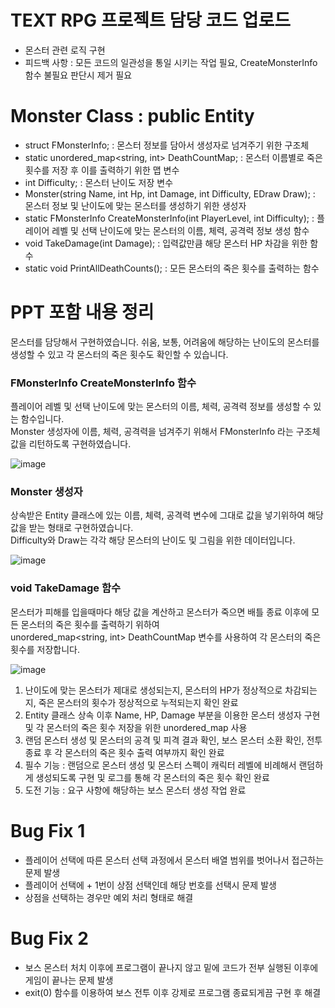 # TEXT RPG 프로젝트 담당 코드 업로드

- 몬스터 관련 로직 구현
- 피드백 사항 : 모든 코드의 일관성을 통일 시키는 작업 필요, CreateMonsterInfo 함수 불필요 판단시 제거 필요

# Monster Class : public Entity

- struct FMonsterInfo; : 몬스터 정보를 담아서 생성자로 넘겨주기 위한 구조체
- static unordered_map<string, int> DeathCountMap; : 몬스터 이름별로 죽은 횟수를 저장 후 이를 출력하기 위한 맵 변수
- int Difficulty; : 몬스터 난이도 저장 변수
- Monster(string Name, int Hp, int Damage, int Difficulty, EDraw Draw); : 몬스터 정보 및 난이도에 맞는 몬스터를 생성하기 위한 생성자
- static FMonsterInfo CreateMonsterInfo(int PlayerLevel, int Difficulty); : 플레이어 레벨 및 선택 난이도에 맞는 몬스터의 이름, 체력, 공격력 정보 생성 함수
- void TakeDamage(int Damage); : 입력값만큼 해당 몬스터 HP 차감을 위한 함수
- static void PrintAllDeathCounts(); : 모든 몬스터의 죽은 횟수를 출력하는 함수

# PPT 포함 내용 정리

몬스터를 담당해서 구현하였습니다. 쉬움, 보통, 어려움에 해당하는 난이도의 몬스터를 생성할 수 있고 각 몬스터의 죽은 횟수도 확인할 수 있습니다.

### FMonsterInfo CreateMonsterInfo 함수

플레이어 레벨 및 선택 난이도에 맞는 몬스터의 이름, 체력, 공격력 정보를 생성할 수 있는 함수입니다.  
Monster 생성자에 이름, 체력, 공격력을 넘겨주기 위해서 FMonsterInfo 라는 구조체 값을 리턴하도록 구현하였습니다.

![image](https://github.com/user-attachments/assets/bfd568ec-63ca-4135-b252-de5cfaadbfc3)

### Monster 생성자

상속받은 Entity 클래스에 있는 이름, 체력, 공격력 변수에 그대로 값을 넣기위하여 해당 값을 받는 형태로 구현하였습니다.  
Difficulty와 Draw는 각각 해당 몬스터의 난이도 및 그림을 위한 데이터입니다.

![image](https://github.com/user-attachments/assets/2cbee39b-ff1b-4dca-9783-f41535237e51)

### void TakeDamage 함수

몬스터가 피해를 입을때마다 해당 값을 계산하고 몬스터가 죽으면 배틀 종료 이후에 모든 몬스터의 죽은 횟수를 출력하기 위하여  
unordered_map<string, int> DeathCountMap 변수를 사용하여 각 몬스터의 죽은 횟수를 저장합니다.

![image](https://github.com/user-attachments/assets/2ab8335b-51aa-42b9-b507-3c19690ab66b)

1. 난이도에 맞는 몬스터가 제대로 생성되는지, 몬스터의 HP가 정상적으로 차감되는지, 죽은 몬스터의 횟수가 정상적으로 누적되는지 확인 완료
2. Entity 클래스 상속 이후 Name, HP, Damage 부분을 이용한 몬스터 생성자 구현 및 각 몬스터의 죽은 횟수 저장을 위한 unordered_map 사용
3. 랜덤 몬스터 생성 및 몬스터의 공격 및 피격 결과 확인, 보스 몬스터 소환 확인, 전투 종료 후 각 몬스터의 죽은 횟수 출력 여부까지 확인 완료
4. 필수 기능 : 랜덤으로 몬스터 생성 및 몬스터 스펙이 캐릭터 레벨에 비례해서 랜덤하게 생성되도록 구현 및 로그를 통해 각 몬스터의 죽은 횟수 확인 완료
5. 도전 기능 : 요구 사항에 해당하는 보스 몬스터 생성 작업 완료

# Bug Fix 1

- 플레이어 선택에 따른 몬스터 선택 과정에서 몬스터 배열 범위를 벗어나서 접근하는 문제 발생
- 플레이어 선택에 + 1번이 상점 선택인데 해당 번호를 선택시 문제 발생
- 상점을 선택하는 경우만 예외 처리 형태로 해결

# Bug Fix 2

- 보스 몬스터 처치 이후에 프로그램이 끝나지 않고 밑에 코드가 전부 실행된 이후에 게임이 끝나는 문제 발생
- exit(0) 함수를 이용하여 보스 전투 이후 강제로 프로그램 종료되게끔 구현 후 해결

